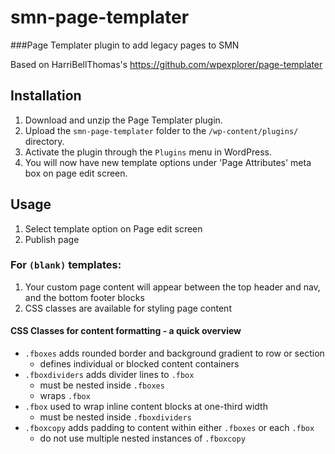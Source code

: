 # smn-page-templater
###Page Templater plugin to add legacy pages to SMN

Based on HarriBellThomas's https://github.com/wpexplorer/page-templater

## Installation
1. Download and unzip the Page Templater plugin.
2. Upload the `smn-page-templater` folder to the `/wp-content/plugins/` directory.
3. Activate the plugin through the `Plugins` menu in WordPress.
4. You will now have new template options under 'Page Attributes' meta box on page edit screen.

## Usage
1. Select template option on Page edit screen
2. Publish page

### For `(blank)` templates:
1. Your custom page content will appear between the top header and nav, and the bottom footer blocks
2. CSS classes are available for styling page content

#### CSS Classes for content formatting - a quick overview
- `.fboxes` adds rounded border and background gradient to row or section
    * defines individual or blocked content containers
- `.fboxdividers` adds divider lines to `.fbox`
    * must be nested inside `.fboxes`
    * wraps `.fbox`
- `.fbox` used to wrap inline content blocks at one-third width
    * must be nested inside `.fboxdividers`
- `.fboxcopy` adds padding to content within either `.fboxes` or each `.fbox`
    * do not use multiple nested instances of `.fboxcopy`